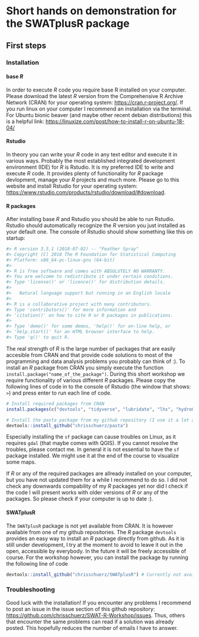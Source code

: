 # Short hands on demonstration for the SWATplusR package

## First steps
### Installation
#### base *R*
In order to execute *R* code you require base R installed on your computer. Please download the latest *R* version from the Comprehensive R Archive Network (CRAN) for your operating system: https://cran.r-project.org/. 
If you run linux on your computer I recommend an installation via the terminal. For Ubuntu bionic beaver (and maybe other recent debian distributions) this is a helpful link: https://linuxize.com/post/how-to-install-r-on-ubuntu-18-04/

#### Rstudio
In theory you can write your *R* code in any text editor and execute it in various ways. Probably the most established integrated development environment (IDE) for *R* is Rstudio. It is my preferred IDE to write and execute *R* code. It provides plenty of functionality for *R* package devlopment, manage your *R* projects and much more.
Please go to this website and install Rstudio for your operating system: https://www.rstudio.com/products/rstudio/download/#download.

#### R packages
After installing base *R* and Rstudio you should be able to run Rstudio. Rstudio should automatically recognize the *R* version you just installed as your default one. 
The console of Rstudio should show something like this on startup:
``` r
#> R version 3.5.1 (2018-07-02) -- "Feather Spray"
#> Copyright (C) 2018 The R Foundation for Statistical Computing
#> Platform: x86_64-pc-linux-gnu (64-bit)
#> 
#> R is free software and comes with ABSOLUTELY NO WARRANTY.
#> You are welcome to redistribute it under certain conditions.
#> Type 'license()' or 'licence()' for distribution details.
#> 
#>   Natural language support but running in an English locale
#> 
#> R is a collaborative project with many contributors.
#> Type 'contributors()' for more information and
#> 'citation()' on how to cite R or R packages in publications.
#> 
#> Type 'demo()' for some demos, 'help()' for on-line help, or
#> 'help.start()' for an HTML browser interface to help.
#> Type 'q()' to quit R.
```

The real strength of *R* is the large number of packages that are easily accesible from CRAN and that provide code solutions to most of the programming and data analysis problems you probably can think of :). To install an *R* package from CRAN you simply execute the function `install.package("name_of_the_package")`. During this short workshop we require functionality of various different *R* packages. Please copy the following lines of code in to the console of Rstudio (the window that shows: `>`) and press enter to run each line of code.

``` r
# Install required packages from CRAN
install.packages(c("devtools", "tidyverse", "lubridate", "lhs", "hydroGOF", "sensitivity", "fast", "sf", "here"))

# Install the pasta package from my github repository (I use it a lot and will explain why)
devtools::install_github("chrisschuerz/pasta")
```

Especially installing the `sf` package can cause troubles on Linux, as it requires `gdal` (that maybe comes with QGIS). If you cannot resolve the troubles, please contact me. In general it is not essential to have the `sf` package installed. We might use it at the end of the course to visualize some maps.

If *R* or any of the required packages are allready installed on your computer, but you have not updated them for a while I recommend to do so. I did not check any downwards compability of my *R* packages yet nor did I check if the code I will present works with older versions of *R* or any of the packages. So please check if your computer is up to date :). 

#### SWATplusR
The `SWATplusR` package is not yet available from CRAN. It is however available from one of my github repositories. The *R* package `devtools` provides an easy way to install an *R* package directly from github. As it is still under development, I try at the moment to avoid to leave it out in the open, accessible by everybody. In the future it will be freely accessible of course. For the workshop however, you can install the package by running the following line of code

``` r
devtools::install_github("chrisschuerz/SWATplusR") # Currently not available. Please contact me.
```

### Troubleshooting
Good luck with the installation! If you encounter any problems I recommend to post an issue in the issue section of this github repository: https://github.com/chrisschuerz/SWAT-R-Workshop/issues. Thus, others that encounter the same problems can read if a solution was already posted. This hopefully reduces the number of emails I have to answer.
